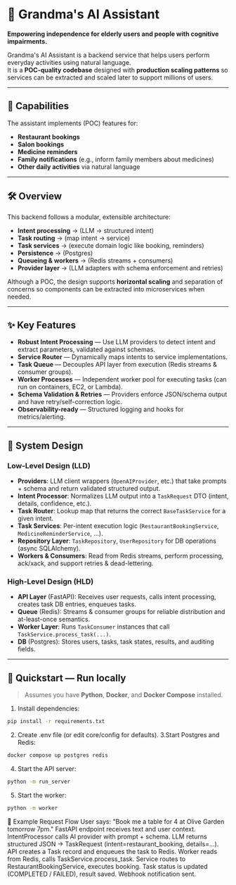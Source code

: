 # 👵 Grandma's AI Assistant

**Empowering independence for elderly users and people with cognitive impairments.**

Grandma's AI Assistant is a backend service that helps users perform everyday activities using natural language.  
It is a **POC-quality codebase** designed with **production scaling patterns** so services can be extracted and scaled later to support millions of users.

---

## 🚀 Capabilities

The assistant implements (POC) features for:

- **Restaurant bookings**
- **Salon bookings**
- **Medicine reminders**
- **Family notifications** (e.g., inform family members about medicines)
- **Other daily activities** via natural language

---

## 🛠 Overview

This backend follows a modular, extensible architecture:

- **Intent processing** → (LLM → structured intent)
- **Task routing** → (map intent → service)
- **Task services** → (execute domain logic like booking, reminders)
- **Persistence** → (Postgres)
- **Queueing & workers** → (Redis streams + consumers)
- **Provider layer** → (LLM adapters with schema enforcement and retries)

Although a POC, the design supports **horizontal scaling** and separation of concerns so components can be extracted into microservices when needed.

---

## ✨ Key Features

- **Robust Intent Processing** — Use LLM providers to detect intent and extract parameters, validated against schemas.
- **Service Router** — Dynamically maps intents to service implementations.
- **Task Queue** — Decouples API layer from execution (Redis streams & consumer groups).
- **Worker Processes** — Independent worker pool for executing tasks (can run on containers, EC2, or Lambda).
- **Schema Validation & Retries** — Providers enforce JSON/schema output and have retry/self-correction logic.
- **Observability-ready** — Structured logging and hooks for metrics/alerting.

---

## 📂 System Design

### Low-Level Design (LLD)

- **Providers**: LLM client wrappers (`OpenAIProvider`, etc.) that take prompts + schema and return validated structured output.
- **Intent Processor**: Normalizes LLM output into a `TaskRequest` DTO (intent, details, confidence, etc.).
- **Task Router**: Lookup map that returns the correct `BaseTaskService` for a given intent.
- **Task Services**: Per-intent execution logic (`RestaurantBookingService`, `MedicineReminderService`, ...).
- **Repository Layer**: `TaskRepository`, `UserRepository` for DB operations (async SQLAlchemy).
- **Workers & Consumers**: Read from Redis streams, perform processing, ack/xack, and support retries & dead-lettering.

### High-Level Design (HLD)

- **API Layer** (FastAPI): Receives user requests, calls intent processing, creates task DB entries, enqueues tasks.
- **Queue** (Redis): Streams & consumer groups for reliable distribution and at-least-once semantics.
- **Worker Layer**: Runs `TaskConsumer` instances that call `TaskService.process_task(...)`.
- **DB** (Postgres): Stores users, tasks, task states, results, and auditing fields.

---

## 🏁 Quickstart — Run locally

> Assumes you have **Python**, **Docker**, and **Docker Compose** installed.

1. Install dependencies:
```bash
pip install -r requirements.txt
```
2. Create .env file (or edit core/config for defaults).
3.Start Postgres and Redis:
```bash
docker compose up postgres redis
```
4. Start the API server:
```bash
python -m run_server
```
5. Start the worker:
```bash
python -m worker
```


🧩 Example Request Flow
User says: "Book me a table for 4 at Olive Garden tomorrow 7pm."
FastAPI endpoint receives text and user context.
IntentProcessor calls AI provider with prompt + schema.
LLM returns structured JSON → TaskRequest (intent=restaurant_booking, details=…).
API creates a Task record and enqueues the task to Redis.
Worker reads from Redis, calls TaskService.process_task.
Service routes to RestaurantBookingService, executes booking.
Task status is updated (COMPLETED / FAILED), result saved.
Webhook notification sent.
